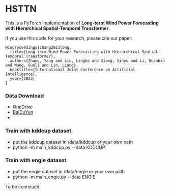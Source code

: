 # HSTTN
This is a PyTorch implementation of **Long-term Wind Power Forecasting with Hierarchical Spatial-Temporal Transformer**. 

If you use this code for your research, please cite our paper:

```
@inproceedings{zhang2023long,
  title={Long-term Wind Power Forecasting with Hierarchical Spatial-Temporal Transformer},
  author={Zhang, Yang and Liu, Lingbo and Xiong, Xinyu and Li, Guanbin and Wang, Guoli and Lin, Liang},
  booktitle={International Joint Conference on Artificial Intelligence},
  year={2023}
}
```
### Data Download
- [OneDrive](https://1drv.ms/f/s!Asbmu3Fgg-sHhRDShL--3wtsMcBd)
- [BaiDuYun](https://pan.baidu.com/s/1s8ZUzkCQMaa1xMVyyEzR8Q?pwd=9lpp )
- 
### Train with kddcup dataset
* put the kddcup dataset in /data/kddcup or your own path
* python -m main_kddcup.py --data KDDCUP

### Train with engie dataset
* put the engie dataset in /data/engie or your own path
* python -m main_engie.py --data ENGIE

To be continued.
